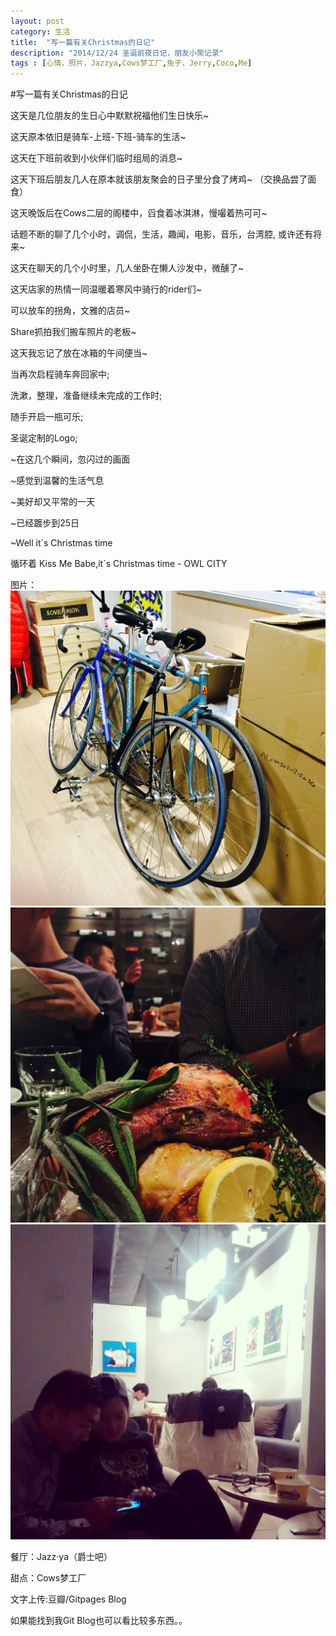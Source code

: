 ```yaml
---
layout: post
category: 生活
title:  "写一篇有关Christmas的日记"
description: "2014/12/24 圣诞前夜日记，朋友小聚记录"
tags : [心情，照片，Jazzya,Cows梦工厂,兔子，Jerry,Coco,Me]
---
```


#写一篇有关Christmas的日记


这天是几位朋友的生日心中默默祝福他们生日快乐~


这天原本依旧是骑车-上班-下班-骑车的生活~


这天在下班前收到小伙伴们临时组局的消息~


这天下班后朋友几人在原本就该朋友聚会的日子里分食了烤鸡~
（交换品尝了面食）


这天晚饭后在Cows二层的阁楼中，舀食着冰淇淋，慢嘬着热可可~


话题不断的聊了几个小时，调侃，生活，趣闻，电影，音乐，台湾腔, 或许还有将来~

这天在聊天的几个小时里，几人坐卧在懒人沙发中，微醺了~

这天店家的热情一同温暖着寒风中骑行的rider们~

可以放车的拐角，文雅的店员~

Share抓拍我们搬车照片的老板~

这天我忘记了放在冰箱的午间便当~

当再次启程骑车奔回家中;

洗漱，整理，准备继续未完成的工作时;

随手开启一瓶可乐;

圣诞定制的Logo;

~在这几个瞬间，忽闪过的画面

~感觉到温馨的生活气息

~美好却又平常的一天

~已经踱步到25日


~Well it`s Christmas time

循环着 Kiss Me Babe,it`s Christmas time - OWL CITY


图片：
![](/images/christmas-2014-12-24-bike.jpg)
![](/images/christmas-2014-12-24.jpg)
![](/images/christmas-2014-12-24-2.jpg)

餐厅：Jazz·ya（爵士吧）

甜点：Cows梦工厂

文字上传:豆瓣/Gitpages Blog


如果能找到我Git Blog也可以看比较多东西。。
